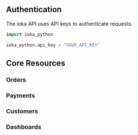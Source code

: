 ## Authentication
The ioka API uses API keys to authenticate requests.

```python
import ioka_python

ioka_python.api_key = "YOUR_API_KEY"
```

## Core Resources

### Orders

### Payments

### Customers

### Dashboards
